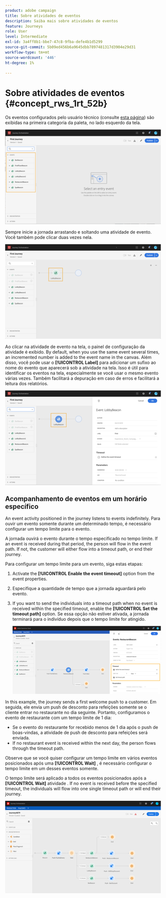 ```yaml
---
product: adobe campaign
title: Sobre atividades de eventos
description: Saiba mais sobre atividades de eventos
feature: Journeys
role: User
level: Intermediate
exl-id: 3a4ff8b1-bbe7-47c8-9fba-defe4b1d5299
source-git-commit: 5b09ed456b6a9645dbb7897481317d3904e29d31
workflow-type: tm+mt
source-wordcount: '446'
ht-degree: 1%

---
```


# Sobre atividades de eventos {#concept_rws_1rt_52b}

Os eventos configurados pelo usuário técnico (consulte [esta página](../event/about-events.md)) são exibidas na primeira categoria da paleta, no lado esquerdo da tela.

![](../assets/journey43.png)

Sempre inicie a jornada arrastando e soltando uma atividade de evento. Você também pode clicar duas vezes nela.

![](../assets/journey44.png)

Ao clicar na atividade de evento na tela, o painel de configuração da atividade é exibido. By default, when you use the same event several times, an incremented number is added to the event name in the canvas. Além disso, você pode usar o **[!UICONTROL Label]** para adicionar um sufixo ao nome do evento que aparecerá sob a atividade na tela. Isso é útil para identificar os eventos na tela, especialmente se você usar o mesmo evento várias vezes. Também facilitará a depuração em caso de erros e facilitará a leitura dos relatórios.

![](../assets/journey33.png)

## Acompanhamento de eventos em um horário específico

An event activity positioned in the journey listens to events indefinitely. Para ouvir um evento somente durante um determinado tempo, é necessário configurar um tempo limite para o evento.

A jornada ouvirá o evento durante o tempo especificado no tempo limite. If an event is received during that period, the person will flow in the event path. If not, the customer will either flow into a timeout path, or end their journey.

Para configurar um tempo limite para um evento, siga estas etapas:

1. Activate the **[!UICONTROL Enable the event timeout]** option from the event properties.

1. Especifique a quantidade de tempo que a jornada aguardará pelo evento.

1. If you want to send the individuals into a timeout path when no event is received within the specified timeout, enable the **[!UICONTROL Set the timeout path]** option. Se essa opção não estiver ativada, a jornada terminará para o indivíduo depois que o tempo limite for atingido.

   ![](../assets/event-timeout.png)

In this example, the journey sends a first welcome push to a customer. Em seguida, ele envia um push de desconto para refeições somente se o cliente entrar no restaurante no dia seguinte. Portanto, configuramos o evento de restaurante com um tempo limite de 1 dia:

* Se o evento do restaurante for recebido menos de 1 dia após o push de boas-vindas, a atividade de push de desconto para refeições será enviada.
* If no restaurant event is received within the next day, the person flows through the timeout path.

Observe que se você quiser configurar um tempo limite em vários eventos posicionados após uma **[!UICONTROL Wait]** , é necessário configurar o tempo limite em um desses eventos somente.

O tempo limite será aplicado a todos os eventos posicionados após a **[!UICONTROL Wait]** atividade . If no event is received before the specified timeout, the individuals will flow into one single timeout path or will end their journey.

![](../assets/event-timeout-group.png)
